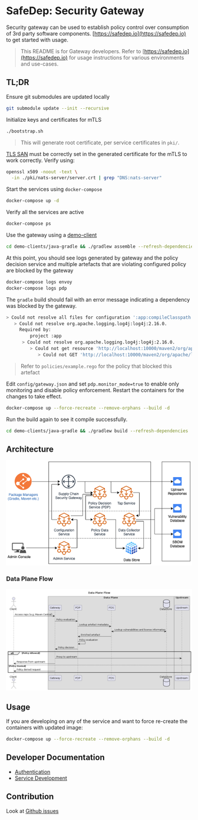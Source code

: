 # SafeDep: Security Gateway

Security gateway can be used to establish policy control over consumption of 3rd party software components. [https://safedep.io](https://safedep.io) to get started with usage.

> This README is for Gateway developers. Refer to [https://safedep.io](https://safedep.io) for usage instructions for various environments and use-cases.

## TL;DR

Ensure git submodules are updated locally

```bash
git submodule update --init --recursive
```

Initialize keys and certificates for mTLS

```bash
./bootstrap.sh
```

> This will generate root certificate, per service certificates in `pki/`.

[TLS SAN](https://en.wikipedia.org/wiki/Subject_Alternative_Name) must be correctly set in the generated certificate for the mTLS to work correctly. Verify using:

```bash
openssl x509 -noout -text \
  -in ./pki/nats-server/server.crt | grep "DNS:nats-server"
```

Start the services using `docker-compose`

```bash
docker-compose up -d
```

Verify all the services are active

```bash
docker-compose ps
```

Use the gateway using a [demo-client](https://github.com/safedep/demo-client-java)

```bash
cd demo-clients/java-gradle && ./gradlew assemble --refresh-dependencies
```

At this point, you should see logs generated by gateway and the policy decision service and multiple artefacts that are violating configured policy are blocked by the gateway

```bash
docker-compose logs envoy
docker-compose logs pdp
```

The `gradle` build should fail with an error message indicating a dependency was blocked by the gateway.

```bash
> Could not resolve all files for configuration ':app:compileClasspath'.
   > Could not resolve org.apache.logging.log4j:log4j:2.16.0.
     Required by:
         project :app
      > Could not resolve org.apache.logging.log4j:log4j:2.16.0.
         > Could not get resource 'http://localhost:10000/maven2/org/apache/logging/log4j/log4j/2.16.0/log4j-2.16.0.pom'.
            > Could not GET 'http://localhost:10000/maven2/org/apache/logging/log4j/log4j/2.16.0/log4j-2.16.0.pom'. Received status code 403 from server: Forbidden
```

> Refer to `policies/example.rego` for the policy that blocked this artefact

Edit `config/gateway.json` and set `pdp.monitor_mode=true` to enable only monitoring and disable policy enforcement. Restart the containers for the changes to take effect.

```bash
docker-compose up --force-recreate --remove-orphans --build -d
```

Run the build again to see it compile successfully.

```bash
cd demo-clients/java-gradle && ./gradlew build --refresh-dependencies
```

## Architecture

![HLD](docs/images/supply-chain-gateway-hld.png)

### Data Plane Flow

![Data Plane Flow](docs/images/data-plane-flow.png)

## Usage

If you are developing on any of the service and want to force re-create the containers with updated image:

```bash
docker-compose up --force-recreate --remove-orphans --build -d
```

## Developer Documentation

* [Authentication](docs/Authentication.md)
* [Service Development](docs/Development.md)

## Contribution

Look at [Github issues](https://github.com/abhisek/supply-chain-security-gateway/issues)
